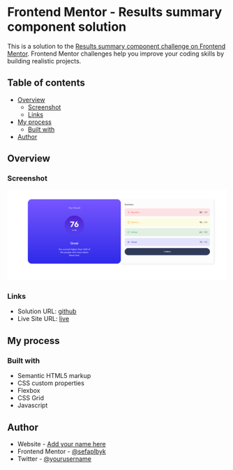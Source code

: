 # Frontend Mentor - Results summary component solution

This is a solution to the [Results summary component challenge on Frontend Mentor](https://www.frontendmentor.io/challenges/results-summary-component-CE_K6s0maV). Frontend Mentor challenges help you improve your coding skills by building realistic projects. 

## Table of contents

- [Overview](#overview)
  - [Screenshot](#screenshot)
  - [Links](#links)
- [My process](#my-process)
  - [Built with](#built-with)
- [Author](#author)


## Overview



### Screenshot

![](./design/challangesc.png)

### Links

- Solution URL: [github](https://github.com/sefaplbyk/javaScript/tree/main/Frontend-Mentor-Js/results-summary-component-main)
- Live Site URL: [ live](https://frontendmentorresultsummary.vercel.app/)

## My process

### Built with

- Semantic HTML5 markup
- CSS custom properties
- Flexbox
- CSS Grid
- Javascript

## Author

- Website - [Add your name here](https://www.your-site.com)
- Frontend Mentor - [@sefaplbyk](https://www.https://www.frontendmentor.io/profile/sefaplbyk)
- Twitter - [@yourusername](https://www.twitter.com/yourusername)

